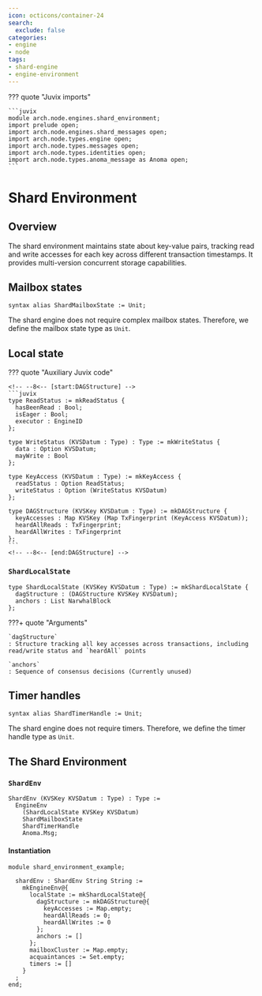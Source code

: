 ```yaml
---
icon: octicons/container-24
search:
  exclude: false
categories:
- engine
- node
tags:
- shard-engine
- engine-environment
---
```


??? quote "Juvix imports"

    ```juvix
    module arch.node.engines.shard_environment;
    import prelude open;
    import arch.node.engines.shard_messages open;
    import arch.node.types.engine open;
    import arch.node.types.messages open;
    import arch.node.types.identities open;
    import arch.node.types.anoma_message as Anoma open;
    ```

# Shard Environment

## Overview

The shard environment maintains state about key-value pairs, tracking read and write accesses
for each key across different transaction timestamps. It provides multi-version concurrent storage
capabilities.

## Mailbox states

```juvix
syntax alias ShardMailboxState := Unit;
```

The shard engine does not require complex mailbox states. Therefore, we define the mailbox state type as `Unit`.

## Local state

??? quote "Auxiliary Juvix code"

    <!-- --8<-- [start:DAGStructure] -->
    ```juvix
    type ReadStatus := mkReadStatus {
      hasBeenRead : Bool;
      isEager : Bool;
      executor : EngineID
    };

    type WriteStatus (KVSDatum : Type) : Type := mkWriteStatus {
      data : Option KVSDatum;
      mayWrite : Bool
    };

    type KeyAccess (KVSDatum : Type) := mkKeyAccess {
      readStatus : Option ReadStatus;
      writeStatus : Option (WriteStatus KVSDatum)
    };

    type DAGStructure (KVSKey KVSDatum : Type) := mkDAGStructure {
      keyAccesses : Map KVSKey (Map TxFingerprint (KeyAccess KVSDatum));
      heardAllReads : TxFingerprint;
      heardAllWrites : TxFingerprint
    };
    ```
    <!-- --8<-- [end:DAGStructure] -->

### `ShardLocalState`

<!-- --8<-- [start:ShardLocalState] -->
```juvix
type ShardLocalState (KVSKey KVSDatum : Type) := mkShardLocalState {
  dagStructure : (DAGStructure KVSKey KVSDatum);
  anchors : List NarwhalBlock
};
```
<!-- --8<-- [end:ShardLocalState] -->

???+ quote "Arguments"

    `dagStructure`
    : Structure tracking all key accesses across transactions, including read/write status and `heardAll` points

    `anchors`
    : Sequence of consensus decisions (Currently unused)

## Timer handles

```juvix
syntax alias ShardTimerHandle := Unit;
```

The shard engine does not require timers. Therefore, we define the timer handle type as `Unit`.

## The Shard Environment

### `ShardEnv`

<!-- --8<-- [start:ShardEnv] -->
```juvix
ShardEnv (KVSKey KVSDatum : Type) : Type :=
  EngineEnv
    (ShardLocalState KVSKey KVSDatum)
    ShardMailboxState
    ShardTimerHandle
    Anoma.Msg;
```
<!-- --8<-- [end:ShardEnv] -->

#### Instantiation

<!-- --8<-- [start:shardEnv] -->
```juvix extract-module-statements
module shard_environment_example;

  shardEnv : ShardEnv String String :=
    mkEngineEnv@{
      localState := mkShardLocalState@{
        dagStructure := mkDAGStructure@{
          keyAccesses := Map.empty;
          heardAllReads := 0;
          heardAllWrites := 0
        };
        anchors := []
      };
      mailboxCluster := Map.empty;
      acquaintances := Set.empty;
      timers := []
    }
  ;
end;
```
<!-- --8<-- [end:shardEnv] -->
